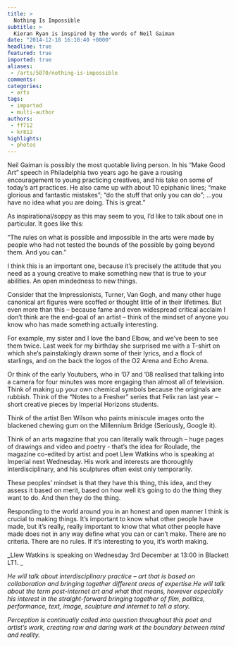 ```yaml
---
title: >
  Nothing Is Impossible
subtitle: >
  Kieran Ryan is inspired by the words of Neil Gaiman
date: "2014-12-18 16:10:40 +0000"
headline: true
featured: true
imported: true
aliases:
 - /arts/5070/nothing-is-impossible
comments:
categories:
 - arts
tags:
 - imported
 - multi-author
authors:
 - ff712
 - kr812
highlights:
 - photos
---
```


Neil Gaiman is possibly the most quotable living person. In his “Make Good Art” speech in Philadelphia two years ago he gave a rousing encouragement to young practicing creatives, and his take on some of today’s art practices. He also came up with about 10 epiphanic lines; “make glorious and fantastic mistakes”; “do the stuff that only you can do”; …you have no idea what you are doing. This is great.”

As inspirational/soppy as this may seem to you, I’d like to talk about one in particular. It goes like this:

“The rules on what is possible and impossible in the arts were made by people who had not tested the bounds of the possible by going beyond them. And you can.”

I think this is an important one, because it’s precisely the attitude that you need as a young creative to make something new that is true to your abilities. An open mindedness to new things.

Consider that the Impressionists, Turner, Van Gogh, and many other huge canonical art figures were scoffed or thought little of in their lifetimes. But even more than this – because fame and even widespread critical acclaim I don’t think are the end-goal of an artist – think of the mindset of anyone you know who has made something actually interesting.

For example, my sister and I love the band Elbow, and we’ve been to see them twice. Last week for my birthday she surprised me with a T-shirt on which she’s painstakingly drawn some of their lyrics, and a flock of starlings, and on the back the logos of the O2 Arena and Echo Arena.

Or think of the early Youtubers, who in ’07 and ’08 realised that talking into a camera for four minutes was more engaging than almost all of television. Think of making up your own chemical symbols because the originals are rubbish. Think of the “Notes to a Fresher” series that Felix ran last year – short creative pieces by Imperial Horizons students.

Think of the artist Ben Wilson who paints miniscule images onto the blackened chewing gum on the Millennium Bridge (Seriously, Google it).

Think of an arts magazine that you can literally walk through – huge pages of drawings and video and poetry - that’s the idea for Roulade, the magazine co-edited by artist and poet Llew Watkins who is speaking at Imperial next Wednesday. His work and interests are thoroughly interdisciplinary, and his sculptures often exist only temporarily.

These peoples’ mindset is that they have this thing, this idea, and they assess it based on merit, based on how well it’s going to do the thing they want to do. And then they do the thing.

Responding to the world around you in an honest and open manner I think is crucial to making things. It’s important to know what other people have made, but it’s really, really important to know that what other people have made does not in any way define what you can or can’t make. There are no criteria. There are no rules. If it’s interesting to you, it’s worth making.

_Llew Watkins is speaking on Wednesday 3rd December at 13:00 in Blackett LT1. _

_He will talk about interdisciplinary practice – art that is based on collaboration and bringing together different areas of expertise.He will talk about the term post-internet art and what that means, however especially his interest in the straight-forward bringing together of film, politics, performance, text, image, sculpture and internet to tell a story._

_Perception is continually called into question throughout this poet and artist’s work, creating raw and daring work at the boundary between mind and reality._
